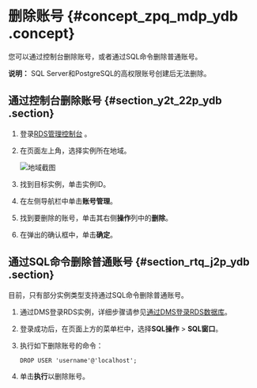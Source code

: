 # 删除账号 {#concept_zpq_mdp_ydb .concept}

您可以通过控制台删除账号，或者通过SQL命令删除普通账号。

**说明：** SQL Server和PostgreSQL的高权限账号创建后无法删除。

## 通过控制台删除账号 {#section_y2t_22p_ydb .section}

1.  登录[RDS管理控制台](https://rds.console.aliyun.com/) 。
2.  在页面左上角，选择实例所在地域。

    ![地域截图](http://static-aliyun-doc.oss-cn-hangzhou.aliyuncs.com/assets/img/7882/156109768137169_zh-CN.png)

3.  找到目标实例，单击实例ID。
4.  在左侧导航栏中单击**账号管理**。
5.  找到要删除的账号，单击其右侧**操作**列中的**删除**。
6.  在弹出的确认框中，单击**确定**。

## 通过SQL命令删除普通账号 {#section_rtq_j2p_ydb .section}

目前，只有部分实例类型支持通过SQL命令删除普通账号。

1.  通过DMS登录RDS实例，详细步骤请参见[通过DMS登录RDS数据库](intl.zh-CN/用户指南/附录/通过DMS登录RDS数据库.md)。
2.  登录成功后，在页面上方的菜单栏中，选择**SQL操作** \> **SQL窗口**。
3.  执行如下删除账号的命令：

    ``` {#codeblock_z14_23g_qz7}
    DROP USER 'username'@'localhost';
    ```

4.  单击**执行**以删除账号。

